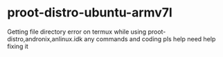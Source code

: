 # proot-distro-ubuntu-armv7l
Getting file directory error on termux while using proot-distro,andronix,anlinux.idk any commands and coding pls help need help fixing it
